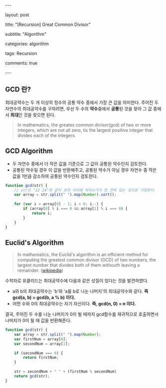 \---

layout: post

title: "[Recursion] Great Common Divisor"

subtitle:   "Algorithm"

categories: algorithm

tags: Recursion

comments: true

\---



## GCD 란?

최대공약수는 두 개 이상의 정수의 공통 약수 중에서 가장 큰 값을 의미한다. 주어진 두 자연수의 최대공약수를 구하려면, 우선 두 수의 **약수**중에서 **공통**된 것을 찾아 그 값 중에서 **최대**인 것을 찾으면 된다.

>In mathematics, the greates common divisor(gcd) of two or more integers, which are not all zero, tis the largest positive integer that divides each of the integers.



## GCD Algorithm

- 두 자연수 중에서 더 작은 값을 기준으로 그 값이 공통된 약수인지 검토한다.
- 공통된 약수일 경우 이 값을 반환해주고, 공통된 약수가 아닐 경우 자연수 중 작은 값을 1만큼 감소하여 공통된 약수인지 검토한다.

```javascript
function gcd(str) {
    // str은 "22 24"와 같이 숫자 사이에 띄어쓰기가 한 칸씩 있는 것으로 가정한다.
    var array = str.split(" ").map(Number).sort();
    
    for (var i = array[0] - 1; i > 0; i--) {
        if (array[0] % i === 0 && array[1] % i === 0) {
            return i;
        }
    }
}
```



## Euclid's Algorithm

> In mathematics, the Euclid's algorithm is an efficient method for computing the greatest common divisor (GCD) of two numbers, the largest number that divides both of them withouth leaving a remainder. ([wikipedia](https://en.wikipedia.org/wiki/Euclidean_algorithm))

수학자로 유클리드는 최대공약수에 다음과 같은 성질이 있다는 것을 발견하였다.

- a와 b의 최대공약수는 'b'와 'a를 b로 나눈 나머지'의 최대공약수와 같다. **즉 gcd(a, b) = gcd(b, a % b)  이다.**
- 어떤 수와 0의 최대공약수는 자기 자신이다. **즉, gcd(n, 0) = n 이다.**

결국, 주어진 두 수를 나눈 나머지가 0이 될 때까지 gcd함수를 재귀적으로 호출하면서 나머지가 0이 될 때 값을 반환해준다.

```javascript
function gcd(str) {
    var array = str.split(" ").map(Number);
    var firstNum = array[0];
    var secondNum = array[1];
    
    if (secondNum === 0) {
        return firstNum;
    }
    
    str = secondNum + " " + (firstNum % secondNum)
    return gcd(str);
}
```

